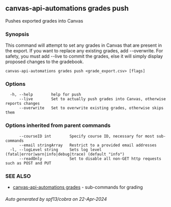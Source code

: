 ## canvas-api-automations grades push

Pushes exported grades into Canvas

### Synopsis

This command will attempt to set any grades
in Canvas that are present in the export. If you want to
replace any existing grades, add --overwrite. For safety,
you must add --live to commit the grades, else it will simply
display proposed changes to the gradebook.

```
canvas-api-automations grades push <grade_export.csv> [flags]
```

### Options

```
  -h, --help        help for push
      --live        Set to actually push grades into Canvas, otherwise reports changes
      --overwrite   Set to overwrite existing grades, otherwise skips them
```

### Options inherited from parent commands

```
      --courseID int        Specify course ID, necessary for most sub-commands
      --email stringArray   Restrict to a provided email addresses
  -l, --logLevel string     Sets log level (fatal|error|warn|info|debug|trace) (default "info")
      --readOnly            Set to disable all non-GET http requests such as POST and PUT
```

### SEE ALSO

* [canvas-api-automations grades](canvas-api-automations_grades.md)	 - sub-commands for grading

###### Auto generated by spf13/cobra on 22-Apr-2024
